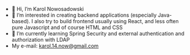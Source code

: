 - 👋 Hi, I’m Karol Nowosadowski
- 👀 I’m interested in creating backend applications (especially Java-based). I also try to build frontend usually using React, and less often pure Javascript and of course HTML and CSS
- 🌱 I’m currently learning Spring Security and external authentication and authorization with LDAP
- My e-mail: karol.14.now@gmail.com



